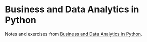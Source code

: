 # Business and Data Analytics in Python 

Notes and exercises from [Business and Data Analytics in Python](https://www.udemy.com/course/business-analytics-in-python-mastering-data-driven-insights).